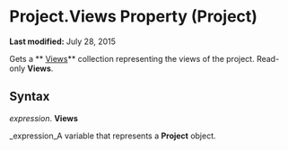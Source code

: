 
# Project.Views Property (Project)

 **Last modified:** July 28, 2015

Gets a  ** [Views](39d793f4-2e31-d07b-a563-b213cced0c28.md)** collection representing the views of the project. Read-only **Views**.

## Syntax

 _expression_. **Views**

 _expression_A variable that represents a  **Project** object.

